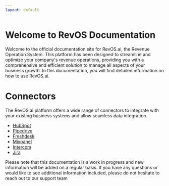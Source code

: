 ```yaml
---
layout: default
---
```


# Welcome to RevOS Documentation

Welcome to the official documentation site for RevOS.ai, the Revenue Operation System. This platform has been designed to streamline and optimize your company's revenue operations, providing you with a comprehensive and efficient solution to manage all aspects of your business growth. In this documentation, you will find detailed information on how to use RevOS.ai.

# Connectors

The RevOS.ai platform offers a wide range of connectors to integrate with your existing business systems and allow seamless data integration.

 * [HubSpot](./connectors/hubspot)
 * [Pipedrive](./connectors/pipedrive)
 * [Freshdesk](./connectors/freshdesk)
 * [Mixpanel](./connectors/mixpanel)
 * [Intercom](./connectors/intercom)
 * [Jira](./connectors/jira)

Please note that this documentation is a work in progress and new information will be added on a regular basis. If you have any questions or would like to see additional information included, please do not hesitate to reach out to our support team

